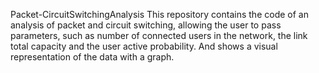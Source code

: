 Packet-CircuitSwitchingAnalysis
This repository contains the code of an analysis of packet and circuit switching, allowing the user to pass parameters,
such as number of connected users in the network, the link total capacity and the user active probability. And shows a visual representation of the data with a graph.
